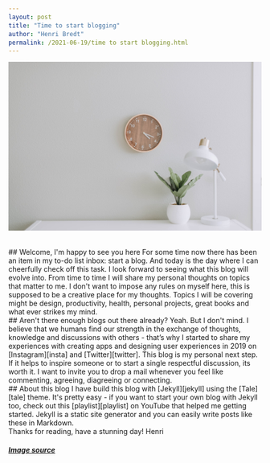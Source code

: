 ```yaml
---
layout: post
title: "Time to start blogging"
author: "Henri Bredt"
permalink: /2021-06-19/time to start blogging.html
---
```


![image text](/assets/images/2021-06-19-header.jpg)

<br>
## Welcome, I'm happy to see you here
For some time now there has been an item in my to-do list inbox: start a blog.  And today is the day where I can cheerfully check off this task. I look forward to seeing what this blog will evolve into. From time to time I will share my personal thoughts on topics that matter to me. I don't want to impose any rules on myself here, this is supposed to be a creative place for my thoughts. Topics I will be covering might be design, productivity, health, personal projects, great books and what ever strikes my mind.

<br>
## Aren't there enough blogs out there already?
Yeah. But I don't mind. I believe that we humans find our strength in the exchange of thoughts, knowledge and discussions with others - that’s why I started to share my experiences with creating apps and designing user experiences in 2019 on [Instagram][insta] and [Twitter][twitter]. This blog is my personal next step. If it helps to inspire someone or to start a single respectful discussion, its worth it. I want to invite you to drop a mail whenever you feel like commenting, agreeing, diagreeing or connecting.

<br>
## About this blog
I have build this blog with [Jekyll][jekyll] using the [Tale][tale] theme. It's pretty easy - if you want to start your own blog with  Jekyll too, check out this [playlist][playlist] on YouTube that helped me getting started. Jekyll is a static site generator and you can easily write posts like these in Markdown.

<br>
Thanks for reading, have a stunning day!  
Henri

##### [Image source][image_source]

[insta]: https://www.instagram.com/henricreates/
[twitter]: https://twitter.com/henricreates
[image_source]: https://unsplash.com/photos/BlIhVfXbi9s
[jekyll]: https://jekyllrb.com
[tale]: https://github.com/chesterhow/tale
[playlist]: https://www.youtube.com/watch?v=T1itpPvFWHI&list=PLLAZ4kZ9dFpOPV5C5Ay0pHaa0RJFhcmcB
